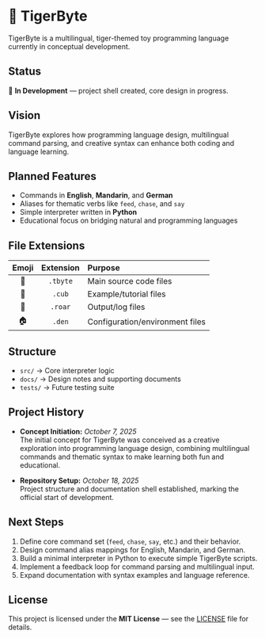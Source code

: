 # 🐯 TigerByte

TigerByte is a multilingual, tiger-themed toy programming language currently in conceptual development.

## Status
🚧 **In Development** — project shell created, core design in progress.

## Vision
TigerByte explores how programming language design, multilingual command parsing, and creative syntax can enhance both coding and language learning.

## Planned Features
- Commands in **English**, **Mandarin**, and **German**
- Aliases for thematic verbs like `feed`, `chase`, and `say`
- Simple interpreter written in **Python**
- Educational focus on bridging natural and programming languages

## File Extensions
| Emoji | Extension | Purpose |
|:--:|:--:|:--|
| 🐯 | `.tbyte` | Main source code files |
| 🐾 | `.cub` | Example/tutorial files |
| 📣 | `.roar` | Output/log files |
| 🏠 | `.den` | Configuration/environment files |

## Structure
- `src/` → Core interpreter logic  
- `docs/` → Design notes and supporting documents  
- `tests/` → Future testing suite  

## Project History
- **Concept Initiation:** *October 7, 2025*  
  The initial concept for TigerByte was conceived as a creative exploration into programming language design, combining multilingual commands and thematic syntax to make learning both fun and educational.

- **Repository Setup:** *October 18, 2025*  
  Project structure and documentation shell established, marking the official start of development.

## Next Steps
1. Define core command set (`feed`, `chase`, `say`, etc.) and their behavior.  
2. Design command alias mappings for English, Mandarin, and German.  
3. Build a minimal interpreter in Python to execute simple TigerByte scripts.  
4. Implement a feedback loop for command parsing and multilingual input.  
5. Expand documentation with syntax examples and language reference.

## License
This project is licensed under the **MIT License** — see the [LICENSE](./LICENSE) file for details.
